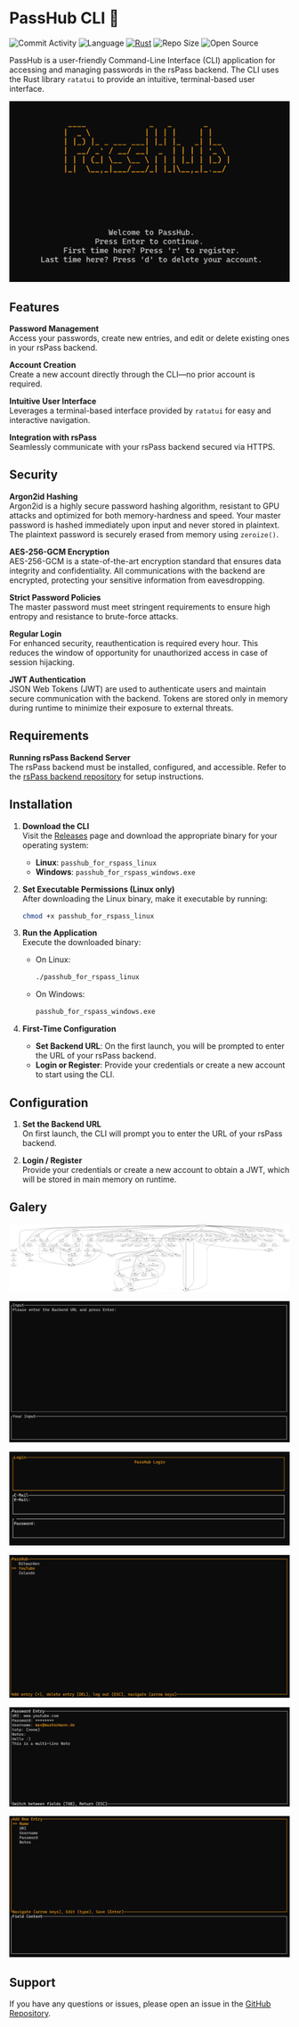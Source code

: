 # PassHub CLI 🦀

![Commit Activity](https://img.shields.io/github/commit-activity/w/Sir-Eddy/PassHub)
![Language](https://img.shields.io/github/languages/top/Sir-Eddy/PassHub?color=blue)
[![Rust](https://github.com/Sir-Eddy/PassHub/actions/workflows/rust.yml/badge.svg)](https://github.com/Sir-Eddy/PassHub/actions/workflows/rust.yml)
![Repo Size](https://img.shields.io/github/repo-size/Sir-Eddy/PassHub)
![Open Source](https://img.shields.io/badge/Open%20Source-%E2%9D%A4-red)


PassHub is a user-friendly Command-Line Interface (CLI) application for accessing and managing passwords in the rsPass backend. The CLI uses the Rust library `ratatui` to provide an intuitive, terminal-based user interface.

![Welcome Screen](screenshots/1_Welcome_Screen.png)

## Features

**Password Management**  
Access your passwords, create new entries, and edit or delete existing ones in your rsPass backend.

**Account Creation**  
Create a new account directly through the CLI—no prior account is required.

**Intuitive User Interface**  
Leverages a terminal-based interface provided by `ratatui` for easy and interactive navigation.

**Integration with rsPass**  
Seamlessly communicate with your rsPass backend secured via HTTPS.

## Security

**Argon2id Hashing**  
Argon2id is a highly secure password hashing algorithm, resistant to GPU attacks and optimized for both memory-hardness and speed. Your master password is hashed immediately upon input and never stored in plaintext. The plaintext password is securely erased from memory using `zeroize()`.

**AES-256-GCM Encryption**  
AES-256-GCM is a state-of-the-art encryption standard that ensures data integrity and confidentiality. All communications with the backend are encrypted, protecting your sensitive information from eavesdropping.

**Strict Password Policies**  
The master password must meet stringent requirements to ensure high entropy and resistance to brute-force attacks.

**Regular Login**  
For enhanced security, reauthentication is required every hour. This reduces the window of opportunity for unauthorized access in case of session hijacking.

**JWT Authentication**  
JSON Web Tokens (JWT) are used to authenticate users and maintain secure communication with the backend. Tokens are stored only in memory during runtime to minimize their exposure to external threats.

## Requirements

**Running rsPass Backend Server**  
The rsPass backend must be installed, configured, and accessible. Refer to the [rsPass backend repository](https://github.com/Letgamer/rsPass) for setup instructions.

## Installation

1. **Download the CLI**  
   Visit the [Releases](https://github.com/Sir-Eddy/PassHub/releases) page and download the appropriate binary for your operating system:  
   - **Linux**: `passhub_for_rspass_linux`  
   - **Windows**: `passhub_for_rspass_windows.exe`

2. **Set Executable Permissions (Linux only)**  
   After downloading the Linux binary, make it executable by running:  
   ```bash
   chmod +x passhub_for_rspass_linux
   ```

3. **Run the Application**  
   Execute the downloaded binary:  
   - On Linux:  
     ```bash
     ./passhub_for_rspass_linux
     ```
   - On Windows:  
     ```cmd
     passhub_for_rspass_windows.exe
     ```

4. **First-Time Configuration**  
   - **Set Backend URL**: On the first launch, you will be prompted to enter the URL of your rsPass backend.  
   - **Login or Register**: Provide your credentials or create a new account to start using the CLI.

## Configuration

1. **Set the Backend URL**  
   On first launch, the CLI will prompt you to enter the URL of your rsPass backend.

2. **Login / Register**  
   Provide your credentials or create a new account to obtain a JWT, which will be stored in main memory on runtime.

## Galery

![Dependency Graph](screenshots/0_.png)

![Enter Backend URL](screenshots/2_Backend_URL.png)

![Login Screen](screenshots/3_Login_Screen.png)

![Main Menue](screenshots/4_Choose_Entry.png)

![Inspect Entry](screenshots/5_Inspect_Entry.png)

![Add Password](screenshots/6_Add_Password.png)


## Support

If you have any questions or issues, please open an issue in the [GitHub Repository](https://github.com/Sir-Eddy/PassHub/issues).

